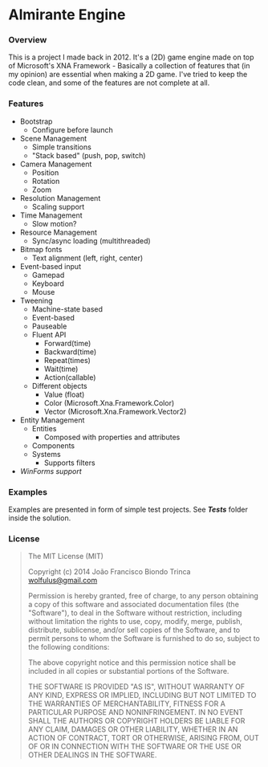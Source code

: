 # Almirante Engine #

### Overview ###

This is a project I made back in 2012. It's a (2D) game engine made on top of Microsoft's XNA Framework - Basically a collection of features that (in my opinion) are essential when making a 2D game. I've tried to keep the code clean, and some of the features are not complete at all.

### Features ###

- Bootstrap
	- Configure before launch
- Scene Management
	- Simple transitions
	- "Stack based" (push, pop, switch)
- Camera Management
	- Position
	- Rotation
	- Zoom
- Resolution Management
	- Scaling support
- Time Management
	- Slow motion?
- Resource Management
	- Sync/async loading (multithreaded)
- Bitmap fonts
	- Text alignment (left, right, center)
- Event-based input
	- Gamepad
	- Keyboard
	- Mouse
- Tweening
	- Machine-state based
	- Event-based
	- Pauseable
	- Fluent API
		- Forward(time)
		- Backward(time)
		- Repeat(times)
		- Wait(time)
		- Action(callable)
	- Different objects
		- Value (float)
		- Color (Microsoft.Xna.Framework.Color)
		- Vector (Microsoft.Xna.Framework.Vector2)
- Entity Management 
	- Entities
		- Composed with properties and attributes
	- Components
	- Systems
		- Supports filters
- *WinForms support*

### Examples ###

Examples are presented in form of simple test projects. See ***Tests*** folder inside the solution.

### License ###

> The MIT License (MIT)
> 
> Copyright (c) 2014 João Francisco Biondo Trinca <wolfulus@gmail.com>
> 
> Permission is hereby granted, free of charge, to any person obtaining a copy
> of this software and associated documentation files (the "Software"), to deal
> in the Software without restriction, including without limitation the rights
> to use, copy, modify, merge, publish, distribute, sublicense, and/or sell
> copies of the Software, and to permit persons to whom the Software is
> furnished to do so, subject to the following conditions:
> 
> The above copyright notice and this permission notice shall be included in
> all copies or substantial portions of the Software.
> 
> THE SOFTWARE IS PROVIDED "AS IS", WITHOUT WARRANTY OF ANY KIND, EXPRESS OR
> IMPLIED, INCLUDING BUT NOT LIMITED TO THE WARRANTIES OF MERCHANTABILITY,
> FITNESS FOR A PARTICULAR PURPOSE AND NONINFRINGEMENT. IN NO EVENT SHALL THE
> AUTHORS OR COPYRIGHT HOLDERS BE LIABLE FOR ANY CLAIM, DAMAGES OR OTHER
> LIABILITY, WHETHER IN AN ACTION OF CONTRACT, TORT OR OTHERWISE, ARISING FROM,
> OUT OF OR IN CONNECTION WITH THE SOFTWARE OR THE USE OR OTHER DEALINGS IN
> THE SOFTWARE.
